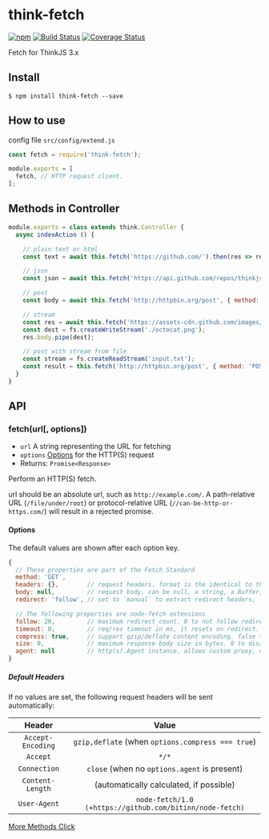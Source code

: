 # think-fetch
[![npm](https://img.shields.io/npm/v/think-fetch.svg)](https://www.npmjs.com/package/think-fetch)
[![Build Status](https://travis-ci.org/thinkjs/think-fetch.svg?branch=master)](https://travis-ci.org/thinkjs/think-fetch)
[![Coverage Status](https://coveralls.io/repos/github/thinkjs/think-fetch/badge.svg?branch=master)](https://coveralls.io/github/thinkjs/think-fetch?branch=master)

Fetch for ThinkJS 3.x

## Install

```
$ npm install think-fetch --save
```

## How to use

config file `src/config/extend.js`

```javascript
const fetch = require('think-fetch');

module.exports = [
  fetch, // HTTP request client.
];
```

## Methods in Controller

```javascript
module.exports = class extends think.Controller {
  async indexAction () {

    // plain text or html
    const text = await this.fetch('https://github.com/').then(res => res.text());

    // json
    const json = await this.fetch('https://api.github.com/repos/thinkjs/think-fetch').then(res => res.json());

    // post
    const body = await this.fetch('http://httpbin.org/post', { method: 'POST', body: 'a=1' }).then(res => res.json());

    // stream
    const res = await this.fetch('https://assets-cdn.github.com/images/modules/logos_page/Octocat.png');
    const dest = fs.createWriteStream('./octocat.png');
    res.body.pipe(dest);

    // post with stream from file
    const stream = fs.createReadStream('input.txt');
    const result = this.fetch('http://httpbin.org/post', { method: 'POST', body: stream }).then(res => res.json());
  }
}
```

## API

### fetch(url[, options])

- `url` A string representing the URL for fetching
- `options` [Options](#options) for the HTTP(S) request
- Returns: `Promise<Response>`

Perform an HTTP(S) fetch.

url should be an absolute url, such as `http://example.com/`. A path-relative URL (`/file/under/root`) or protocol-relative URL (`//can-be-http-or-https.com/`) will result in a rejected promise.

#### Options

The default values are shown after each option key.

```javascript
{
  // These properties are part of the Fetch Standard
  method: 'GET',
  headers: {},        // request headers. format is the identical to that accepted by the Headers constructor (see below)
  body: null,         // request body. can be null, a string, a Buffer, a Blob, or a Node.js Readable stream
  redirect: 'follow', // set to `manual` to extract redirect headers, `error` to reject redirect

  // The following properties are node-fetch extensions
  follow: 20,         // maximum redirect count. 0 to not follow redirect
  timeout: 0,         // req/res timeout in ms, it resets on redirect. 0 to disable (OS limit applies)
  compress: true,     // support gzip/deflate content encoding. false to disable
  size: 0,            // maximum response body size in bytes. 0 to disable
  agent: null         // http(s).Agent instance, allows custom proxy, certificate etc.
}
```

##### Default Headers

If no values are set, the following request headers will be sent automatically:

| Header | Value |
| :------: | :------: |
| `Accept-Encoding` | `gzip,deflate` (when `options.compress === true`) |
| `Accept` | `*/*` |
| `Connection` | `close` (when no `options.agent` is present) |
| `Content-Length` | (automatically calculated, if possible) |
| `User-Agent` | `node-fetch/1.0 (+https://github.com/bitinn/node-fetch)` |



[More Methods Click](https://github.com/bitinn/node-fetch)